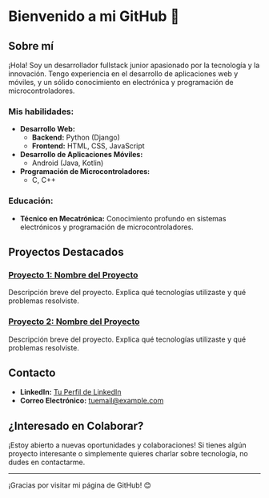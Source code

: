 # Bienvenido a mi GitHub 👋

## Sobre mí
¡Hola! Soy un desarrollador fullstack junior apasionado por la tecnología y la innovación. Tengo experiencia en el desarrollo de aplicaciones web y móviles, y un sólido conocimiento en electrónica y programación de microcontroladores.

### Mis habilidades:
- **Desarrollo Web:**
  - **Backend:** Python (Django)
  - **Frontend:** HTML, CSS, JavaScript
- **Desarrollo de Aplicaciones Móviles:**
  - Android (Java, Kotlin)
- **Programación de Microcontroladores:**
  - C, C++

### Educación:
- **Técnico en Mecatrónica:** Conocimiento profundo en sistemas electrónicos y programación de microcontroladores.

## Proyectos Destacados
### [Proyecto 1: Nombre del Proyecto](#)
Descripción breve del proyecto. Explica qué tecnologías utilizaste y qué problemas resolviste.

### [Proyecto 2: Nombre del Proyecto](#)
Descripción breve del proyecto. Explica qué tecnologías utilizaste y qué problemas resolviste.

## Contacto
- **LinkedIn:** [Tu Perfil de LinkedIn](#)
- **Correo Electrónico:** tuemail@example.com

## ¿Interesado en Colaborar?
¡Estoy abierto a nuevas oportunidades y colaboraciones! Si tienes algún proyecto interesante o simplemente quieres charlar sobre tecnología, no dudes en contactarme.

---

¡Gracias por visitar mi página de GitHub! 😊

